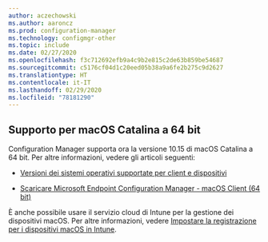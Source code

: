 ```yaml
---
author: aczechowski
ms.author: aaroncz
ms.prod: configuration-manager
ms.technology: configmgr-other
ms.topic: include
ms.date: 02/27/2020
ms.openlocfilehash: f3c712692efb9a4c9b2e815c2de63b859be54687
ms.sourcegitcommit: c5176cf04d1c20eed05b38a9a6fe2b275c9d2627
ms.translationtype: HT
ms.contentlocale: it-IT
ms.lasthandoff: 02/29/2020
ms.locfileid: "78181290"
---
```

## <a name="bkmk_mac"></a> Supporto per macOS Catalina a 64 bit

<!--3696246-->

Configuration Manager supporta ora la versione 10.15 di macOS Catalina a 64 bit. Per altre informazioni, vedere gli articoli seguenti:

- [Versioni dei sistemi operativi supportate per client e dispositivi](/configmgr/core/plan-design/configs/supported-operating-systems-for-clients-and-devices#mac-computers)

- [Scaricare Microsoft Endpoint Configuration Manager - macOS Client (64 bit)](https://www.microsoft.com/download/details.aspx?id=100850)

È anche possibile usare il servizio cloud di Intune per la gestione dei dispositivi macOS. Per altre informazioni, vedere [Impostare la registrazione per i dispositivi macOS in Intune](https://docs.microsoft.com/intune/enrollment/macos-enroll).
